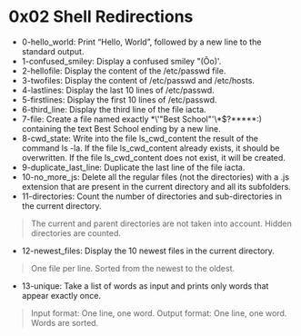 # 0x02 Shell Redirections
* 0-hello_world: Print “Hello, World”, followed by a new line to the standard output.
* 1-confused_smiley: Display a confused smiley "(Ôo)'.
* 2-hellofile: Display the content of the /etc/passwd file.
* 3-twofiles: Display the content of /etc/passwd and /etc/hosts.
* 4-lastlines: Display the last 10 lines of /etc/passwd.
* 5-firstlines: Display the first 10 lines of /etc/passwd.
* 6-third_line: Display the third line of the file iacta.
* 7-file: Create a file named exactly \*\\'"Best School"\'\\*$\?\*\*\*\*\*:) containing the text Best School ending by a new line.
* 8-cwd_state: Write into the file ls_cwd_content the result of the command ls -la. If the file ls_cwd_content already exists, it should be overwritten. If the file ls_cwd_content does not exist, it will be created.
* 9-duplicate_last_line: Duplicate the last line of the file iacta.
* 10-no_more_js: Delete all the regular files (not the directories) with a .js extension that are present in the current directory and all its subfolders.
* 11-directories: Count the number of directories and sub-directories in the current directory.
> The current and parent directories are not taken into account.
> Hidden directories are counted.
* 12-newest_files: Display the 10 newest files in the current directory.
> One file per line.
> Sorted from the newest to the oldest.
* 13-unique: Take a list of words as input and prints only words that appear exactly once.
> Input format: One line, one word.
> Output format: One line, one word.
> Words are sorted.